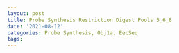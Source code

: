 ```yaml
---
layout: post
title: Probe Synthesis Restriction Digest Pools 5_6_8
date: '2021-08-12'
categories: Probe Synthesis, Obj1a, EecSeq
tags: 
---
```

